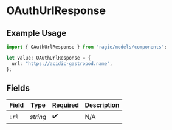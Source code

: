 # OAuthUrlResponse

## Example Usage

```typescript
import { OAuthUrlResponse } from "ragie/models/components";

let value: OAuthUrlResponse = {
  url: "https://acidic-gastropod.name",
};
```

## Fields

| Field              | Type               | Required           | Description        |
| ------------------ | ------------------ | ------------------ | ------------------ |
| `url`              | *string*           | :heavy_check_mark: | N/A                |